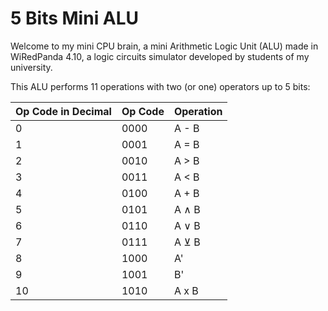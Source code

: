 # 5 Bits Mini ALU

Welcome to my mini CPU brain, a mini Arithmetic Logic Unit (ALU) made in WiRedPanda 4.10, a logic circuits simulator developed by students of my university.

This ALU performs 11 operations with two (or one) operators up to 5 bits:

| Op Code in Decimal | Op Code | Operation |
| -------- | ------- | ------- |
| 0 | 0000 | A - B |
| 1 | 0001 | A = B |
| 2 | 0010 | A > B |
| 3 | 0011 | A < B |
| 4 | 0100 | A + B |
| 5 | 0101 | A ∧ B |
| 6 | 0110 | A ∨ B |
| 7 | 0111 | A ⊻ B |
| 8 | 1000 | A' |
| 9 | 1001 | B' |
| 10 | 1010 | A x B |



